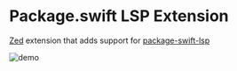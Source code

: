 # Package.swift LSP Extension

[Zed](https://zed.dev) extension that adds support for [package-swift-lsp](https://github.com/kattouf/package-swift-lsp)

![demo](https://github.com/user-attachments/assets/4caa7126-a2d7-45dd-b663-2d3f31817f74)
